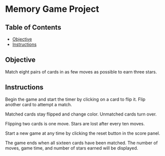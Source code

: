 # Memory Game Project

## Table of Contents

* [Objective](#objective)
* [Instructions](#instructions)

## Objective

Match eight pairs of cards in as few moves as possible to earn three stars.  

## Instructions  

Begin the game and start the timer by clicking on a card to flip it. Flip another card to attempt a match.

Matched cards stay flipped and change color. Unmatched cards turn over.

Flipping two cards is one move. Stars are lost after every ten moves.

Start a new game at any time by clicking the reset button in the score panel.

The game ends when all sixteen cards have been matched. The number of moves, game time, and number of stars earned will be displayed.   
